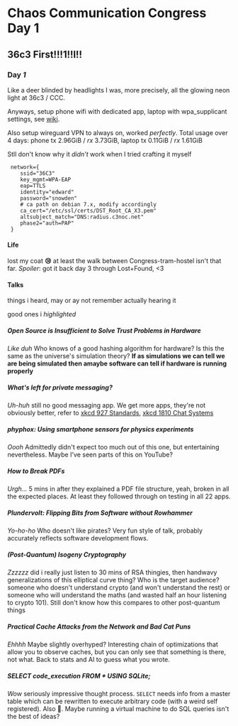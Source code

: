 # Chaos Communication Congress Day 1

## 36c3 First!!!1!!l!!

### Day _1_

Like a deer blinded by headlights I was,
more precisely, all the glowing neon light at 36c3 / CCC.

Anyways, setup phone wifi with dedicated app,
laptop with wpa_supplicant settings,
see [wiki](https://events.ccc.de/congress/2019/wiki/index.php/Static:Network/802.1X_client_settings).

Also setup wireguard VPN to always on,
worked _perfectly_.
Total usage over 4 days:
phone tx 2.96GiB / _rx_ 3.73GiB,
laptop tx 0.11GiB / _rx_ 1.61GiB

Stll don't know why it _didn't_ work when I tried crafting it myself

```
 network={
 	ssid="36C3"
 	key_mgmt=WPA-EAP
 	eap=TTLS
 	identity="edward"
 	password="snowden"
 	# ca path on debian 7.x, modify accordingly
 	ca_cert="/etc/ssl/certs/DST_Root_CA_X3.pem"
 	altsubject_match="DNS:radius.c3noc.net"
 	phase2="auth=PAP"
 }
```

#### Life

lost my coat **:cry:**
at least the walk between Congress-tram-hostel isn't that far.
_Spoiler_: got it back day 3 through Lost+Found, &lt;3

#### Talks

things i heard,
may or ay not remember actually hearing it

good ones i _highlighted_

##### Open Source is Insufficient to Solve Trust Problems in Hardware

_Like duh_
Who knows of a good hashing algorithm for hardware?
Is this the same as the universe's simulation theory?
**If as simulations we can tell we are being simulated
then amaybe software can tell if hardware is running properly**

##### What's left for private messaging?

_Uh-huh_
still no good messaging app.
We get more apps,
they're not obviously better,
refer to [xkcd 927 Standards](https://xkcd.com/927/), [xkcd 1810 Chat Systems](https://xkcd.com/1810/)

##### _phyphox: Using smartphone sensors for physics experiments_

_Oooh_
Admittedly didn't expect too much out of this one,
but entertaining nevertheless.
Maybe I've seen parts of this on YouTube?

##### How to Break PDFs

_Urgh..._
5 mins in after they explained a PDF file structure,
yeah, broken in all the expected places.
At least they followed through on testing in all 22 apps.

##### _Plundervolt: Flipping Bits from Software without Rowhammer_

_Yo-ho-ho_
Who doesn't like pirates?
Very fun style of talk,
probably accurately reflects software development flows.

##### (Post-Quantum) Isogeny Cryptography

_Zzzzzz_
did i really just listen to 30 mins of RSA thingies,
then handwavy generalizations of this elliptical curve thing?
Who is the target audience?
someone who doesn't understand crypto
(and won't understand the rest)
or someone who will understand the maths
(and wasted half an hour listening to crypto 101).
Still don't know how this compares to other post-quantum things

##### Practical Cache Attacks from the Network and Bad Cat Puns

_Ehhhh_
Maybe slightly overhyped?
Interesting chain of optimizations that allow you to observe caches,
but you can only see that something is there,
not what.
Back to stats and AI to guess what you wrote.

##### _SELECT code_execution FROM \* USING SQLite;_

_Wow_
seriously impressive thought process.
`SELECT` needs info from a master table which can be rewritten
to execute arbitrary code (with a weird self registered).
Also **:facepalm:**.
Maybe running a virtual machine to do SQL queries isn't the best of ideas?
